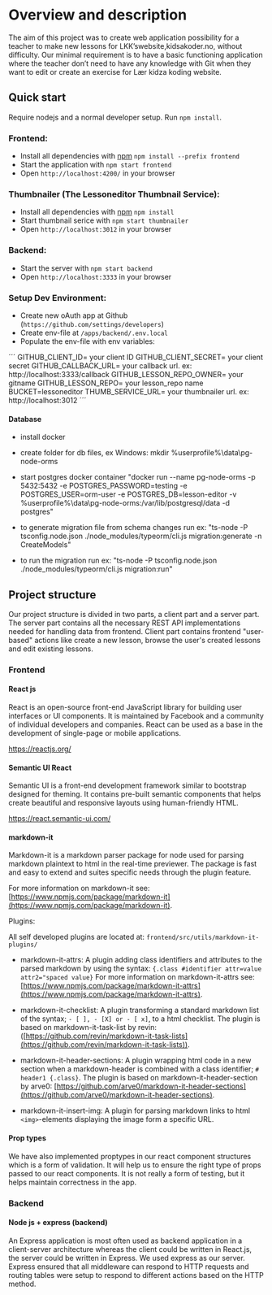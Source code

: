 # Overview and description

The aim of this project was to create web application possibility for a teacher to make new lessons for LKK’swebsite,kidsakoder.no, without difficulty.
Our minimal requirement is to have a basic functioning application where the teacher don’t need to have any knowledge with Git when they want to edit or create an exercise for Lær kidza koding website.

## Quick start

Require nodejs and a normal developer setup. Run `npm install`.

### Frontend:

- Install all dependencies with [npm](https://www.npmjs.com/) `npm install --prefix frontend`
- Start the application with `npm start frontend`
- Open `http://localhost:4200/` in your browser

### Thumbnailer (The Lessoneditor Thumbnail Service):

- Install all dependencies with [npm](https://www.npmjs.com/) `npm install`
- Start thumbnail serice with `npm start thumbnailer`
- Open `http://localhost:3012` in your browser

### Backend:

- Start the server with `npm start backend`
- Open `http://localhost:3333` in your browser

### Setup Dev Environment:

- Create new oAuth app at Github (`https://github.com/settings/developers`)
- Create env-file at `/apps/backend/.env.local`
- Populate the env-file with env variables:

´´´
GITHUB_CLIENT_ID= your client ID
GITHUB_CLIENT_SECRET= your client secret
GITHUB_CALLBACK_URL= your callback url. ex: http://localhost:3333/callback
GITHUB_LESSON_REPO_OWNER= your gitname
GITHUB_LESSON_REPO= your lesson_repo name
BUCKET=lessoneditor
THUMB_SERVICE_URL= your thumbnailer url. ex: http://localhost:3012
´´´
#### Database
- install docker
- create folder for db files, ex Windows: mkdir %userprofile%\data\pg-node-orms
- start postgres docker container "docker run --name pg-node-orms -p 5432:5432 -e POSTGRES_PASSWORD=testing -e POSTGRES_USER=orm-user -e POSTGRES_DB=lesson-editor -v %userprofile%\data\pg-node-orms:/var/lib/postgresql/data -d postgres"

- to generate migration file from schema changes run ex: "ts-node -P tsconfig.node.json ./node_modules/typeorm/cli.js migration:generate -n CreateModels"
- to run the migration run ex: "ts-node -P tsconfig.node.json ./node_modules/typeorm/cli.js migration:run"

## Project structure

Our project structure is divided in two parts, a client part and a server part. The server part contains all the necessary REST API implementations needed for handling data from frontend. Client part contains frontend "user-based" actions like create a new lesson, browse the user's created lessons and edit existing lessons.

### Frontend

#### React js

React is an open-source front-end JavaScript library for building user interfaces or UI components. It is maintained by Facebook and a community of individual developers and companies. React can be used as a base in the development of single-page or mobile applications.

https://reactjs.org/

#### Semantic UI React

Semantic UI is a front-end development framework similar to bootstrap designed for theming. It contains pre-built semantic components that helps create beautiful and responsive layouts using human-friendly HTML.

https://react.semantic-ui.com/

#### markdown-it

Markdown-it is a markdown parser package for node used for parsing markdown plaintext to html in the real-time previewer.
The package is fast and easy to extend and suites specific needs through the plugin feature.

For more information on markdown-it see: [https://www.npmjs.com/package/markdown-it](https://www.npmjs.com/package/markdown-it).

Plugins:

All self developed plugins are located at: `frontend/src/utils/markdown-it-plugins/`

- markdown-it-attrs: A plugin adding class identifiers and attributes to the parsed markdown by using the syntax: `{.class #identifier attr=value attr2="spaced value}`
  For more information on markdown-it-attrs see: [https://www.npmjs.com/package/markdown-it-attrs](https://www.npmjs.com/package/markdown-it-attrs).

- markdown-it-checklist: A plugin transforming a standard markdown list of the syntax; `- [ ], - [X] or - [ x]`, to a html checklist.
  The plugin is based on markdown-it-task-list by revin: ([https://github.com/revin/markdown-it-task-lists](https://github.com/revin/markdown-it-task-lists)).

- markdown-it-header-sections: A plugin wrapping html code in a new section when a markdown-header is combined with a class identifier; `# header1 {.class}`.
  The plugin is based on markdown-it-header-section by arve0: [https://github.com/arve0/markdown-it-header-sections](https://github.com/arve0/markdown-it-header-sections).

- markdown-it-insert-img: A plugin for parsing markdown links to html `<img>`-elements displaying the image form a specific URL.

#### Prop types

We have also implemented proptypes in our react component structures which is a form of validation. It will help us to ensure
the right type of props passed to our react components. It is not really a form of testing, but it helps maintain
correctness in the app.

### Backend

#### Node js + express (backend)

An Express application is most often used as backend application in a client-server architecture whereas the client could
be written in React.js, the server could be written in Express. We used express as our server.
Express ensured that all middleware can respond to HTTP requests and routing tables were setup to respond to different actions
based on the HTTP method.
